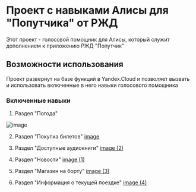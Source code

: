# Проект с навыками Алисы для "Попутчика" от РЖД

Этот проект - голосовой помощник для Алисы, который служит дополнением к приложению РЖД "Попутчик"

## Возможности использования

Проект развернут на базе функций в Yandex.Cloud и позволяет вызвать и использовать включенные в него навыки голосового помощника


### Включенные навыки

1. Раздел "Погода"

![image](https://user-images.githubusercontent.com/50312314/133880024-9de01890-8dcb-413c-b0e4-642a4ba1b580.png)

2. Раздел "Покупка билетов"
[image](https://user-images.githubusercontent.com/50312314/133879629-53bbe0cc-1472-44a5-be23-132284e1f8c1.png)

3. Раздел "Доступные аудиокниги"
[image (2)](https://user-images.githubusercontent.com/50312314/133879674-f64a076e-1f30-439c-a378-264d10faea37.png)

4. Раздел "Новости"
[image (1)](https://user-images.githubusercontent.com/50312314/133879649-205bbe3a-8b59-4771-b66b-cad1100ed08e.png)

5. Раздел "Магазин на борту"
[image (3)](https://user-images.githubusercontent.com/50312314/133879691-4e899c40-71a6-434b-b15f-de0f1f27f5c9.png)

6. Раздел "Информация о текущей поездке"
[image (4)](https://user-images.githubusercontent.com/50312314/133879719-b52d1a24-b95e-4603-b972-d47ef1e3f0e7.png)

